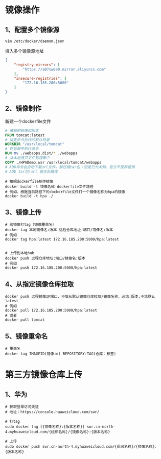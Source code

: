 # 镜像操作



## 1、配置多个镜像源

~~~shell
vim /etc/docker/daemon.json
~~~



填入多个镜像源地址

~~~json
{
    "registry-mirrors": [
        "https://a07sw6e0.mirror.aliyuncs.com"
    ],
    "insecure-registries": [
        "172.16.185.200:5000"
    ]
}
~~~





## 2、镜像制作

新建一个dockerfile文件

~~~dockerfile
# 依赖的镜像和版本
FROM tomcat:latest
# 指定命令执行的默认目录
WORKDIR "/usr/local/tomcat"
# 在容器中执行命令
RUN mv ./webapps.dist/* ./webapps
# 从本地拷贝文件到镜像中
COPY ./HPADemo.war /usr/local/tomcat/webapps
# ADD命令会自动下载url文件，解压缩tar包；但是行为未知，官方不推荐使用
# ADD tar包/url 宿主机路径
~~~



~~~shell
# 根据dockerfile制作镜像
docker build -t 镜像名称 dockerfile文件路径
# 例如，根据当前路径下的dockerfile文件打一个镜像名称为hpa的镜像
docker build -t hpa ./
~~~



## 3、镜像上传

~~~shell
# 给镜像打tag（镜像重命名）
docker tag 本地镜像名:版本 远程仓库地址:端口/镜像名:版本
# 例如
docker tag hpa:latest 172.16.185.200:5000/hpa:latest


# 上传到本地hub
docker push 远程仓库地址:端口/镜像名:版本
# 例如
docker push 172.16.185.200:5000/hpa:latest
~~~



## 4、从指定镜像仓库拉取

~~~shell
docker push 远程镜像IP端口，不填从默认镜像仓库拉取/镜像名称，必填:版本,不填默认latest
# 例如
docker pull 172.16.185.200:5000/hpa:latest
# 或者
docker pull tomcat
~~~



## 5、镜像重命名

~~~shell
# 重命名
docker tag IMAGEID(镜像id) REPOSITORY:TAG(仓库：标签)
~~~



# 第三方镜像仓库上传

## 1、华为

~~~shell
# 获取登录访问凭证
# 地址：https://console.huaweicloud.com/swr/

# 打tag
sudo docker tag [{镜像名称}:{版本名称}] swr.cn-north-4.myhuaweicloud.com/{组织名称}/{镜像名称}:{版本名称}

# 上传
sudo docker push swr.cn-north-4.myhuaweicloud.com/{组织名称}/{镜像名称}:{版本名称}
~~~



